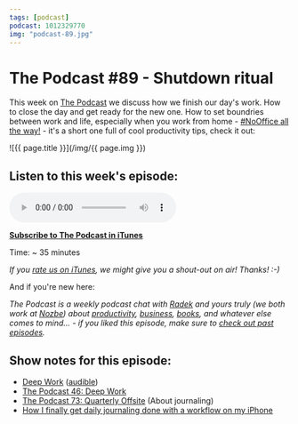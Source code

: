 ```yaml
---
tags: [podcast]
podcast: 1012329770
img: "podcast-89.jpg"
---
```


# The Podcast #89 - Shutdown ritual

This week on [The Podcast][p] we discuss how we finish our day's work. How to close the day and get ready for the new one. How to set boundries between work and life, especially when you work from home - [#NoOffice all the way!](/nooffice) - it's a short one full of cool productivity tips, check it out:

<!--More-->

![{{ page.title }}](/img/{{ page.img }})

## Listen to this week's episode:

<audio controls>
<source src="https://files.nozbe.com/podcast/089.mp3" type="audio/mpeg">
</audio>

**[Subscribe to The Podcast in iTunes][i]**

Time: ~ 35 minutes

*If you [rate us on iTunes][i], we might give you a shout-out on air! Thanks! :-)*

And if you're new here:

*The Podcast is a weekly podcast chat with [Radek][r] and yours truly (we both work at [Nozbe][n]) about [productivity](/productivity), [business](/business), [books](/books), and whatever else comes to mind… - if you liked this episode, make sure to [check out past episodes](/podcast).*

## Show notes for this episode:

  * [Deep Work](https://www.amazon.com/Deep-Work-Focused-Success-Distracted/dp/1455586692/) ([audible](https://www.audible.com/pd/Business/Deep-Work-Audiobook/B01CYKTYNW))
  * [The Podcast 46: Deep Work](/podcast-46)
  * [The Podcast 73: Quarterly Offsite](/podcast-73) (About journaling)
  * [How I finally get daily journaling done with a workflow on my iPhone](/journal/)

[e]: /podcast-89
[p]: /podcast
[n]: https://michael.gratis/nozbe
[r]: https://michael.gratis/radex
[i]: https://michael.gratis/thepodcast
[o]: https://michael.gratis/ipadonly

[pm]: http://productivemag.com/